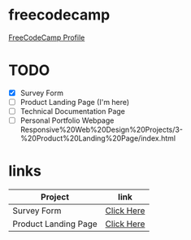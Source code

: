 # freecodecamp

[FreeCodeCamp Profile](https://www.freecodecamp.org/azeez289)

# TODO
- [x] Survey Form 
- [ ] Product Landing Page  (I'm here)
- [ ] Technical Documentation Page
- [ ] Personal Portfolio Webpage
Responsive%20Web%20Design%20Projects/3-%20Product%20Landing%20Page/index.html
# links
| Project      | link |
| ----------- | ----------- |
| Survey Form      |    [Click Here](https://azeezebrahim.github.io/freecodecamp/Responsive%20Web%20Design%20Projects/2-%20Survey%20Form/index.html)   |
| Product Landing Page   | [Click Here](https://azeezebrahim.github.io/freecodecamp/Responsive%20Web%20Design%20Projects/3-%20Product%20Landing%20Page/index.html) |
